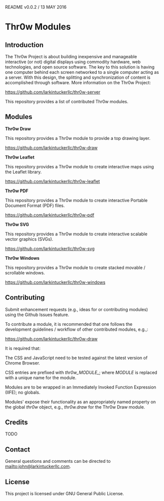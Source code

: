 README v0.0.2 / 13 MAY 2016

# Thr0w Modules

## Introduction

The Thr0w Project is about building inexpensive and manageable interactive (or
not) digital displays using commodity hardware, web technologies, and open source
software. The key to this solution is having one computer behind each screen
networked to a single computer acting as a server. With this design, the
splitting and synchronization of content is accomplished through software.
More information on the Thr0w Project:

<https://github.com/larkintuckerllc/thr0w-server>

This repository provides a list of contributed Thr0w modules.

## Modules

**Thr0w Draw**

This repository provides a Thr0w module to provide a top drawing layer.

<https://github.com/larkintuckerllc/thr0w-draw>

**Thr0w Leaflet**

This repository provides a Thr0w module to create interactive maps using
the Leaflet library.

<https://github.com/larkintuckerllc/thr0w-leaflet>

**Thr0w PDF**

This repository provides a Thr0w module to create interactive Portable Document
Format (PDF) files.

<https://github.com/larkintuckerllc/thr0w-pdf>

**Thr0w SVG**

This repository provides a Thr0w module to create interactive scalable vector
graphics (SVGs).

<https://github.com/larkintuckerllc/thr0w-svg>

**Thr0w Windows**

This repository provides a Thr0w module to create stacked movable /
scrollable windows.

<https://github.com/larkintuckerllc/thr0w-windows>

## Contributing

Submit enhancement requests (e.g., ideas for or contributing modules) using the
Github Issues feature.

To contribute a module, it is recommended that one follows the development
guidelines / workflow of other contributed modules, e.g.,:

<https://github.com/larkintuckerllc/thr0w-draw>

It is required that:

The CSS and JavaScript need to be tested against the latest version of
Chrome Browser.

CSS entries are prefixed with *thr0w_MODULE_*; where *MODULE* is replaced
with a unique name for the module.

Modules are to be wrapped in an Immediately Invoked Function Expression
(IIFE); no globals.

Modules' expose their functionality as an appropriately named property on
the global *thr0w* object, e.g., *thr0w.draw* for the Thr0w Draw module.

## Credits

TODO

## Contact

General questions and comments can be directed to <mailto:john@larkintuckerllc.com>.

## License

This project is licensed under GNU General Public License.
